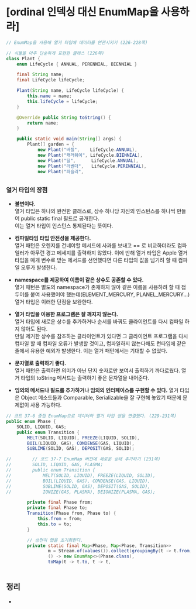 # [ordinal 인덱싱 대신 EnumMap을 사용하라]

```JAVA
// EnumMap을 사용해 열거 타입에 데이터를 연관시키기 (226-228쪽)

// 식물을 아주 단순하게 표현한 클래스 (226쪽)
class Plant {
    enum LifeCycle { ANNUAL, PERENNIAL, BIENNIAL }

    final String name;
    final LifeCycle lifeCycle;

    Plant(String name, LifeCycle lifeCycle) {
        this.name = name;
        this.lifeCycle = lifeCycle;
    }

    @Override public String toString() {
        return name;
    }

    public static void main(String[] args) {
        Plant[] garden = {
            new Plant("바질",    LifeCycle.ANNUAL),
            new Plant("캐러웨이", LifeCycle.BIENNIAL),
            new Plant("딜",      LifeCycle.ANNUAL),
            new Plant("라벤더",   LifeCycle.PERENNIAL),
            new Plant("파슬리",   
```

## 

### 열거 타입의 장점
* **불변이다.**  
    열거 타입은 하나의 완전한 클래스로, 상수 하나당 자신의 인스턴스를 하나씩 만들어 public static final 필드로 공개한다.  
    이는 열거 타입이 인스턴스 통제된다는 뜻이다.

* **컴파일타임 타입 안전성을 제공한다.**  
    열거 패턴은 오렌지를 건네야할 메서드에 사과를 보내고 == 로 비교하더라도 컴파일러가 아무런 경고 메세지를 출력하지 않았다. 이에 반해 열거 타입은 Apple 열거 타입을 매개 변수로 받는 메서드를 선언했다면 다른 타입의 값을 넘기려 할 때 컴파일 오류가 발생한다.  

* **namespace를 제공하여 이름이 같은 상수도 공존할 수 있다.**  
    열거 패턴은 별도의 namespace가 존재하지 않아 같은 이름을 사용하려 할 때 접두어를 붙여 사용했어야 했는데(ELEMENT_MERCURY, PLANEL_MERCURY...) 열거 타입은 이러한 단점을 보완한다.  

* **열거 타입을 이용한 프로그램은 잘 깨지지 않는다.**  
    열거 타입에 새로운 상수를 추가하거나 순서를 바꿔도 클라이언트를 다시 컴파일 하지 않아도 된다.  
    만일 제거한 상수를 참조하는 클라이언트가 있다면 그 클라이언트 프로그램을 다시 컴파일 할 때 컴파일 오류가 발생할 것이고, 컴파일하지 않는다해도 런타임에 같은 줄에서 유용한 예외가 발생한다. 이는 열거 패턴에서는 기대할 수 없었다. 

* **문자열로 출력하기 좋다.**  
    열거 패턴은 출력하면 의미가 아닌 단지 숫자로만 보여서 출력하기 까다로웠다. 열거 타입의 toString 메서드는 출력하기 좋은 문자열을 내어준다.

* **임의의 메서드나 필드를 추가하거나 임의의 인터페이스를 구현할 수 있다.** 
열거 타입은 Object 메소드들과 Comparable, Serializable을 잘 구현해 놓았기 때문에 문제없이 사용 가능하다.  
```java
// 코드 37-6 중첩 EnumMap으로 데이터와 열거 타입 쌍을 연결했다. (229-231쪽)
public enum Phase {
    SOLID, LIQUID, GAS;
    public enum Transition {
        MELT(SOLID, LIQUID), FREEZE(LIQUID, SOLID),
        BOIL(LIQUID, GAS), CONDENSE(GAS, LIQUID),
        SUBLIME(SOLID, GAS), DEPOSIT(GAS, SOLID);

//        // 코드 37-7 EnumMap 버전에 새로운 상태 추가하기 (231쪽)
//        SOLID, LIQUID, GAS, PLASMA;
//        public enum Transition {
//            MELT(SOLID, LIQUID), FREEZE(LIQUID, SOLID),
//            BOIL(LIQUID, GAS), CONDENSE(GAS, LIQUID),
//            SUBLIME(SOLID, GAS), DEPOSIT(GAS, SOLID),
//            IONIZE(GAS, PLASMA), DEIONIZE(PLASMA, GAS);

        private final Phase from;
        private final Phase to;
        Transition(Phase from, Phase to) {
            this.from = from;
            this.to = to;
        }

        // 상전이 맵을 초기화한다.
        private static final Map<Phase, Map<Phase, Transition>>
                m = Stream.of(values()).collect(groupingBy(t -> t.from,
                () -> new EnumMap<>(Phase.class),
                toMap(t -> t.to, t -> t,
      
```

> 

## 정리
* 
